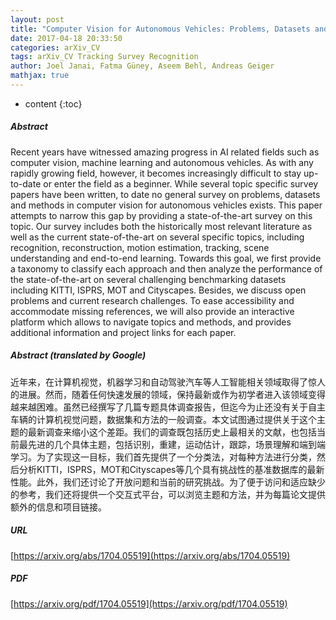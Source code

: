 ```yaml
---
layout: post
title: "Computer Vision for Autonomous Vehicles: Problems, Datasets and State-of-the-Art"
date: 2017-04-18 20:33:50
categories: arXiv_CV
tags: arXiv_CV Tracking Survey Recognition
author: Joel Janai, Fatma Güney, Aseem Behl, Andreas Geiger
mathjax: true
---
```


* content
{:toc}

##### Abstract
Recent years have witnessed amazing progress in AI related fields such as computer vision, machine learning and autonomous vehicles. As with any rapidly growing field, however, it becomes increasingly difficult to stay up-to-date or enter the field as a beginner. While several topic specific survey papers have been written, to date no general survey on problems, datasets and methods in computer vision for autonomous vehicles exists. This paper attempts to narrow this gap by providing a state-of-the-art survey on this topic. Our survey includes both the historically most relevant literature as well as the current state-of-the-art on several specific topics, including recognition, reconstruction, motion estimation, tracking, scene understanding and end-to-end learning. Towards this goal, we first provide a taxonomy to classify each approach and then analyze the performance of the state-of-the-art on several challenging benchmarking datasets including KITTI, ISPRS, MOT and Cityscapes. Besides, we discuss open problems and current research challenges. To ease accessibility and accommodate missing references, we will also provide an interactive platform which allows to navigate topics and methods, and provides additional information and project links for each paper.

##### Abstract (translated by Google)
近年来，在计算机视觉，机器学习和自动驾驶汽车等人工智能相关领域取得了惊人的进展。然而，随着任何快速发展的领域，保持最新或作为初学者进入该领域变得越来越困难。虽然已经撰写了几篇专题具体调查报告，但迄今为止还没有关于自主车辆的计算机视觉问题，数据集和方法的一般调查。本文试图通过提供关于这个主题的最新调查来缩小这个差距。我们的调查既包括历史上最相关的文献，也包括当前最先进的几个具体主题，包括识别，重建，运动估计，跟踪，场景理解和端到端学习。为了实现这一目标，我们首先提供了一个分类法，对每种方法进行分类，然后分析KITTI，ISPRS，MOT和Cityscapes等几个具有挑战性的基准数据库的最新性能。此外，我们还讨论了开放问题和当前的研究挑战。为了便于访问和适应缺少的参考，我们还将提供一个交互式平台，可以浏览主题和方法，并为每篇论文提供额外的信息和项目链接。

##### URL
[https://arxiv.org/abs/1704.05519](https://arxiv.org/abs/1704.05519)

##### PDF
[https://arxiv.org/pdf/1704.05519](https://arxiv.org/pdf/1704.05519)

